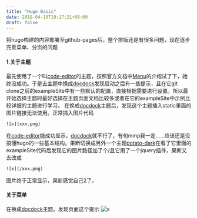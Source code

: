 ```yaml
---
title: "Hugo Basic"
date: 2018-04-10T19:17:21+08:00
draft: false
---
```


将hugo构建的内容部署至github-pages后，整个排版还是有很多问题，现在逐步完善菜单、分页的问题
#### 1.关于主题
最先使用了一个叫[code-editor](https://themes.gohugo.io/hugo-code-editor-theme/)的主题，按照官方文档中[Menu](https://gohugo.io/content-management/menus/)的介绍试了下，始终没成功。于是去主题中换成[docdock](https://themes.gohugo.io/docdock/)发现启动之后有一些提示，且在它git clone之后的exampleSite中有一些默认的配置，直接根据需要进行设置。所以最开始选择主题时最好选择在主题页面文档比较多或者在它的exampleSite中示例比较详细的主题进行学习。
在换成[docdock](https://themes.gohugo.io/docdock/)主题后，发现这个主题插入static里面的图片链接无法使用。正常插入图片代码

    ![x](xxx.png)

在[code-editor](https://themes.gohugo.io/hugo-code-editor-theme/)能成功显示，[docdock](https://themes.gohugo.io/docdock/)就不行了，有句mmp我一定......应该还是没搞懂hugo的一些基本结构。果断切换成另外一个主题[potato-dark](https://themes.gohugo.io/potato-dark/)在看了它里面的exampleSite代码后发现它的图片路径加了个/且它用了一个jquery插件，果断又去改成
```
![x](/xxx.png)
```
图片终于正常显示，果断感觉自己2了。

#### 关于菜单
在换成[docdock](https://themes.gohugo.io/docdock/)主题。发现页面这个提示
![x](/import_docs.png)